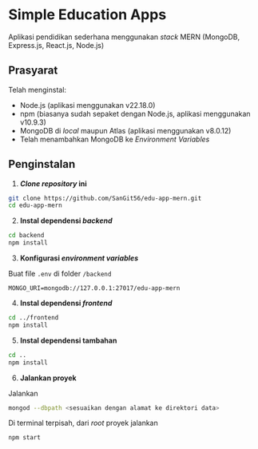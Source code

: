 # Simple Education Apps

Aplikasi pendidikan sederhana menggunakan _stack_ MERN (MongoDB, Express.js, React.js, Node.js)

## Prasyarat

Telah menginstal:
- Node.js (aplikasi menggunakan v22.18.0)
- npm (biasanya sudah sepaket dengan Node.js, aplikasi menggunakan v10.9.3)
- MongoDB di _local_ maupun Atlas (aplikasi menggunakan v8.0.12)
- Telah menambahkan MongoDB ke _Environment Variables_

## Penginstalan

1. **_Clone repository_ ini**
```bash
git clone https://github.com/SanGit56/edu-app-mern.git
cd edu-app-mern
```

2. **Instal dependensi _backend_**
```bash
cd backend
npm install
```

3. **Konfigurasi _environment variables_**

Buat file `.env` di folder `/backend`
```env
MONGO_URI=mongodb://127.0.0.1:27017/edu-app-mern
```

4. **Instal dependensi _frontend_**
```bash
cd ../frontend
npm install
```

5. **Instal dependensi tambahan**
```bash
cd ..
npm install
```

6. **Jalankan proyek**

Jalankan
```bash
mongod --dbpath <sesuaikan dengan alamat ke direktori data>
```

Di terminal terpisah, dari _root_ proyek jalankan
```bash
npm start
```